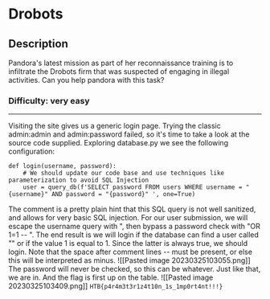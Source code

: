 # Drobots
## Description
Pandora's latest mission as part of her reconnaissance training is to infiltrate the Drobots firm that was suspected of engaging in illegal activities. Can you help pandora with this task?

### Difficulty: very easy
---
Visiting the site gives us a generic login page. Trying the classic admin:admin and admin:password failed, so it's time to take a look at the source code supplied. Exploring database.py we see the following configuration:
```
def login(username, password):
    # We should update our code base and use techniques like parameterization to avoid SQL Injection
    user = query_db(f'SELECT password FROM users WHERE username = "{username}" AND password = "{password}" ', one=True)
```
The comment is a pretty plain hint that this SQL query is not well sanitized, and allows for very basic SQL injection.
For our user submission, we will escape the username query with ", then bypass a password check with "OR 1=1 -- ". The end result is we will login if the database can find a user called "" or if the value 1 is equal to 1. Since the latter is always true, we should login. Note that the space after comment lines -- must be present, or else this will be interpreted as minus.
![[Pasted image 20230325103055.png]]
The password will never be checked, so this can be whatever.
Just like that, we are in. And the flag is first up on the table.
![[Pasted image 20230325103409.png]]
`HTB{p4r4m3t3r1z4t10n_1s_1mp0rt4nt!!!}`